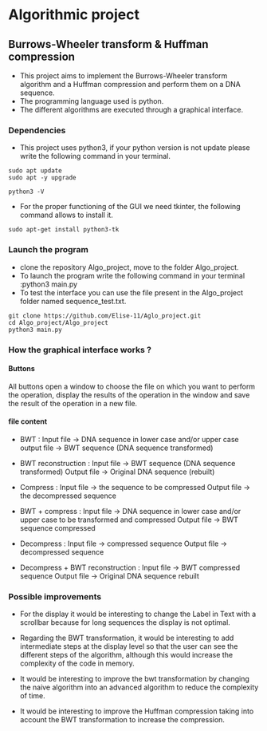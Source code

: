 
# Algorithmic project 



## Burrows-Wheeler transform & Huffman compression

* This project aims to implement the Burrows-Wheeler transform algorithm and a Huffman compression
  and perform them on a DNA sequence.
* The programming language used is python.
* The different algorithms are executed through a graphical interface.



### Dependencies 

* This project uses python3, if your python version is not update please write the following command in your terminal.

```{}
sudo apt update
sudo apt -y upgrade

python3 -V
```

* For the proper functioning of the GUI we need tkinter, the following command allows to install it.

```{}
sudo apt-get install python3-tk
```



### Launch the program
* clone the repository Algo_project, move to the folder Algo_project. 
* To launch the program write the following command in your terminal :python3 main.py
* To test the interface you can use the file present in the Algo_project folder named sequence_test.txt.

```{}
git clone https://github.com/Elise-11/Aglo_project.git
cd Algo_project/Algo_project
python3 main.py 
```



### How the graphical interface works ?

#### Buttons 

All buttons open a window to choose the file on which you want to perform the operation, display the results of the operation in the window and save the result of the operation in a new file.

#### file content 

* BWT : Input file -> DNA sequence in lower case and/or upper case
output file -> BWT sequence (DNA sequence transformed)

* BWT reconstruction : Input file -> BWT sequence (DNA sequence transformed)
Output file -> Original DNA sequence (rebuilt)

* Compress : Input file -> the sequence to be compressed 
Output file -> the decompressed sequence

* BWT + compress : Input file -> DNA sequence in lower case and/or upper case to be transformed and compressed
Output file -> BWT sequence compressed 

* Decompress : Input file -> compressed sequence 
Output file -> decompressed sequence

* Decompress + BWT reconstruction : Input file -> BWT compressed sequence
Output file -> Original DNA sequence rebuilt



### Possible improvements 

* For the display it would be interesting to change the Label in Text with a scrollbar because for long sequences the display is not optimal. 

* Regarding the BWT transformation, it would be interesting to add intermediate steps at the display level so that the user can see the different steps of the algorithm, although this would increase the complexity of the code in memory. 

* It would be interesting to improve the bwt transformation by changing the naive algorithm into an advanced algorithm to reduce the complexity of time. 

* It would be interesting to improve the Huffman compression taking into account the BWT transformation to increase the compression.
